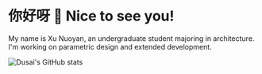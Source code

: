 <h1>你好呀 👋 Nice to see you!</h1>

My name is Xu Nuoyan, an undergraduate student majoring in architecture.</br>
I'm working on parametric design and extended development.</br>

![Dusai's GitHub stats](https://github-readme-stats.vercel.app/api?username=wunuoo)
<!--
**wunuoo/wunuoo** is a ✨ _special_ ✨ repository because its `README.md` (this file) appears on your GitHub profile.

Here are some ideas to get you started:

- 🔭 I’m currently working on ...
- 🌱 I’m currently learning ...
- 👯 I’m looking to collaborate on ...
- 🤔 I’m looking for help with ...
- 💬 Ask me about ...
- 📫 How to reach me: ...
- 😄 Pronouns: ...
- ⚡ Fun fact: ...
-->

